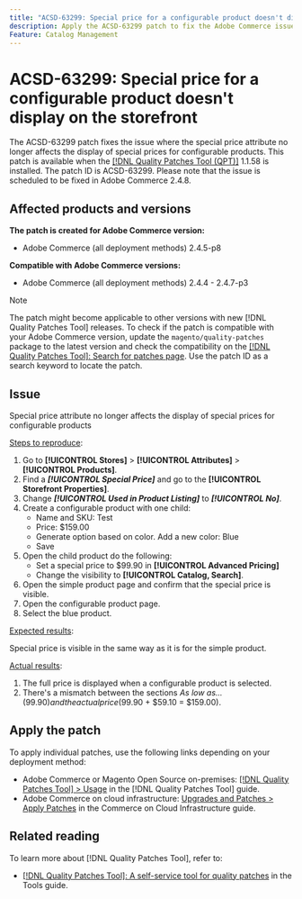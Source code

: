 ```yaml
---
title: "ACSD-63299: Special price for a configurable product doesn't display on the storefront"
description: Apply the ACSD-63299 patch to fix the Adobe Commerce issue where the special price attribute no longer affects the display of special prices for configurable products.
Feature: Catalog Management
---
```


# ACSD-63299: Special price for a configurable product doesn't display on the storefront

The ACSD-63299 patch fixes the issue where the special price attribute no longer affects the display of special prices for configurable products. This patch is available when the [[!DNL Quality Patches Tool (QPT)]](/help/tools/quality-patches-tool/quality-patches-tool-to-self-serve-quality-patches.md) 1.1.58 is installed. The patch ID is ACSD-63299. Please note that the issue is scheduled to be fixed in Adobe Commerce 2.4.8.

## Affected products and versions

**The patch is created for Adobe Commerce version:**

* Adobe Commerce (all deployment methods) 2.4.5-p8

**Compatible with Adobe Commerce versions:**

* Adobe Commerce (all deployment methods) 2.4.4 - 2.4.7-p3

>[!NOTE]
>
>The patch might become applicable to other versions with new [!DNL Quality Patches Tool] releases. To check if the patch is compatible with your Adobe Commerce version, update the `magento/quality-patches` package to the latest version and check the compatibility on the [[!DNL Quality Patches Tool]: Search for patches page](https://experienceleague.adobe.com/tools/commerce-quality-patches/index.html). Use the patch ID as a search keyword to locate the patch.

## Issue

Special price attribute no longer affects the display of special prices for configurable products 

<u>Steps to reproduce</u>:

1. Go to **[!UICONTROL Stores]** > **[!UICONTROL Attributes]** > **[!UICONTROL Products]**. 
1. Find a ***[!UICONTROL Special Price]*** and go to the **[!UICONTROL Storefront Properties]**.
1. Change ***[!UICONTROL Used in Product Listing]*** to ***[!UICONTROL No]***.
1. Create a configurable product with one child:
    * Name and SKU: Test
    * Price: $159.00
    * Generate option based on color. Add a new color: Blue
    * Save
1. Open the child product do the following:
    * Set a special price to $99.90 in **[!UICONTROL Advanced Pricing]**
    * Change the visibility to **[!UICONTROL Catalog, Search]**.
1. Open the simple product page and confirm that the special price is visible.
1. Open the configurable product page. 
1. Select the blue product.

<u>Expected results</u>:

Special price is visible in the same way as it is for the simple product.

<u>Actual results</u>:

1. The full price is displayed when a configurable product is selected.
1. There's a mismatch between the sections *As low as...* ($99.90) and the actual price ($99.90 + $59.10 = $159.00).

## Apply the patch

To apply individual patches, use the following links depending on your deployment method:

* Adobe Commerce or Magento Open Source on-premises: [[!DNL Quality Patches Tool] > Usage](/help/tools/quality-patches-tool/usage.md) in the [!DNL Quality Patches Tool] guide.
* Adobe Commerce on cloud infrastructure: [Upgrades and Patches > Apply Patches](https://experienceleague.adobe.com/docs/commerce-cloud-service/user-guide/develop/upgrade/apply-patches.html) in the Commerce on Cloud Infrastructure guide.

## Related reading

To learn more about [!DNL Quality Patches Tool], refer to:

* [[!DNL Quality Patches Tool]: A self-service tool for quality patches](/help/tools/quality-patches-tool/quality-patches-tool-to-self-serve-quality-patches.md) in the Tools guide.
